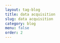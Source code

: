 ```yaml
---
layout: tag-blog
title: data acquisition
slug: data acquisition
category: blog
menu: false
order: 2
---
```


